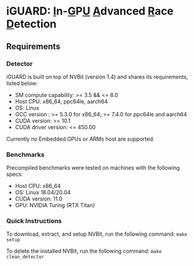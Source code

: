 # iGUARD: <u>I</u>n-<u>G</u>P<u>U</u> <u>A</u>dvanced <u>R</u>ace <u>D</u>etection
## Requirements
### Detector
iGUARD is built on top of NVBit (version 1.4) and shares its requirements, listed below:
* SM compute capability: >= 3.5 && <= 8.0
* Host CPU: x86\_64, ppc64le, aarch64
* OS: Linux
* GCC version : >= 5.3.0 for x86\_64; >= 7.4.0 for ppc64le and aarch64
* CUDA version: >= 10.1
* CUDA driver version: <= 450.00

Currently no Embedded GPUs or ARMs host are supported.
### Benchmarks
Precompiled benchmarks were tested on machines with the following specs:
* Host CPU: x86\_64
* OS: Linux 18.04/20.04
* CUDA version: 11.0
* GPU: NVIDIA Turing (RTX Titan)

### Quick Instructions
To download, extract, and setup NVBit, run the following command:
`make setup`

To delete the installed NVBit, run the following command:
`make clean_detector`

